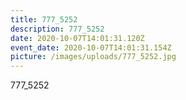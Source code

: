 ```yaml
---
title: 777_5252
description: 777_5252
date: 2020-10-07T14:01:31.120Z
event_date: 2020-10-07T14:01:31.154Z
picture: /images/uploads/777_5252.jpg
---
```

777_5252
